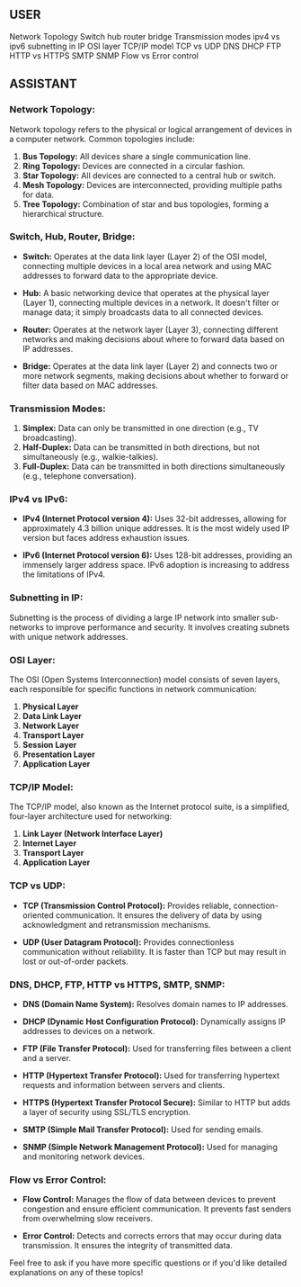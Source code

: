 ## USER
Network Topology
Switch hub router bridge
Transmission modes
ipv4 vs ipv6
subnetting in IP
OSI layer
TCP/IP model
TCP vs UDP
DNS DHCP FTP HTTP vs HTTPS SMTP SNMP
Flow vs Error control

## ASSISTANT
### Network Topology:

Network topology refers to the physical or logical arrangement of devices in a computer network. Common topologies include:

1. **Bus Topology:** All devices share a single communication line.
2. **Ring Topology:** Devices are connected in a circular fashion.
3. **Star Topology:** All devices are connected to a central hub or switch.
4. **Mesh Topology:** Devices are interconnected, providing multiple paths for data.
5. **Tree Topology:** Combination of star and bus topologies, forming a hierarchical structure.

### Switch, Hub, Router, Bridge:

- **Switch:** Operates at the data link layer (Layer 2) of the OSI model, connecting multiple devices in a local area network and using MAC addresses to forward data to the appropriate device.
  
- **Hub:** A basic networking device that operates at the physical layer (Layer 1), connecting multiple devices in a network. It doesn't filter or manage data; it simply broadcasts data to all connected devices.

- **Router:** Operates at the network layer (Layer 3), connecting different networks and making decisions about where to forward data based on IP addresses.

- **Bridge:** Operates at the data link layer (Layer 2) and connects two or more network segments, making decisions about whether to forward or filter data based on MAC addresses.

### Transmission Modes:

1. **Simplex:** Data can only be transmitted in one direction (e.g., TV broadcasting).
2. **Half-Duplex:** Data can be transmitted in both directions, but not simultaneously (e.g., walkie-talkies).
3. **Full-Duplex:** Data can be transmitted in both directions simultaneously (e.g., telephone conversation).

### IPv4 vs IPv6:

- **IPv4 (Internet Protocol version 4):** Uses 32-bit addresses, allowing for approximately 4.3 billion unique addresses. It is the most widely used IP version but faces address exhaustion issues.

- **IPv6 (Internet Protocol version 6):** Uses 128-bit addresses, providing an immensely larger address space. IPv6 adoption is increasing to address the limitations of IPv4.

### Subnetting in IP:

Subnetting is the process of dividing a large IP network into smaller sub-networks to improve performance and security. It involves creating subnets with unique network addresses.

### OSI Layer:

The OSI (Open Systems Interconnection) model consists of seven layers, each responsible for specific functions in network communication:

1. **Physical Layer**
2. **Data Link Layer**
3. **Network Layer**
4. **Transport Layer**
5. **Session Layer**
6. **Presentation Layer**
7. **Application Layer**

### TCP/IP Model:

The TCP/IP model, also known as the Internet protocol suite, is a simplified, four-layer architecture used for networking:

1. **Link Layer (Network Interface Layer)**
2. **Internet Layer**
3. **Transport Layer**
4. **Application Layer**

### TCP vs UDP:

- **TCP (Transmission Control Protocol):** Provides reliable, connection-oriented communication. It ensures the delivery of data by using acknowledgment and retransmission mechanisms.

- **UDP (User Datagram Protocol):** Provides connectionless communication without reliability. It is faster than TCP but may result in lost or out-of-order packets.

### DNS, DHCP, FTP, HTTP vs HTTPS, SMTP, SNMP:

- **DNS (Domain Name System):** Resolves domain names to IP addresses.

- **DHCP (Dynamic Host Configuration Protocol):** Dynamically assigns IP addresses to devices on a network.

- **FTP (File Transfer Protocol):** Used for transferring files between a client and a server.

- **HTTP (Hypertext Transfer Protocol):** Used for transferring hypertext requests and information between servers and clients.

- **HTTPS (Hypertext Transfer Protocol Secure):** Similar to HTTP but adds a layer of security using SSL/TLS encryption.

- **SMTP (Simple Mail Transfer Protocol):** Used for sending emails.

- **SNMP (Simple Network Management Protocol):** Used for managing and monitoring network devices.

### Flow vs Error Control:

- **Flow Control:** Manages the flow of data between devices to prevent congestion and ensure efficient communication. It prevents fast senders from overwhelming slow receivers.

- **Error Control:** Detects and corrects errors that may occur during data transmission. It ensures the integrity of transmitted data.

Feel free to ask if you have more specific questions or if you'd like detailed explanations on any of these topics!
